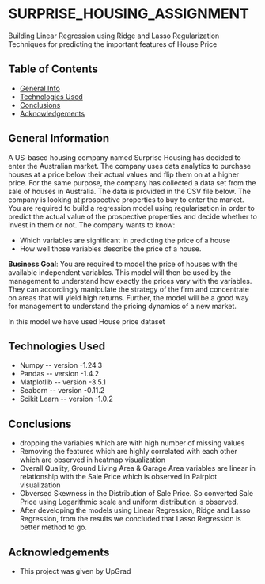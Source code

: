 # SURPRISE_HOUSING_ASSIGNMENT
Building Linear Regression using Ridge and Lasso Regularization Techniques for predicting the important features of House Price

## Table of Contents
* [General Info](#general-information)
* [Technologies Used](#technologies-used)
* [Conclusions](#conclusions)
* [Acknowledgements](#acknowledgements)

<!-- You can include any other section that is pertinent to your problem -->

## General Information

A US-based housing company named Surprise Housing has decided to enter the Australian market. 
The company uses data analytics to purchase houses at a price below their actual values and flip them on at a higher price. 
For the same purpose, the company has collected a data set from the sale of houses in Australia. The data is provided in the CSV file below.
The company is looking at prospective properties to buy to enter the market. You are required to build a regression model using regularisation in order to 
predict the actual value of the prospective properties and decide whether to invest in them or not.
The company wants to know:
- Which variables are significant in predicting the price of a house
- How well those variables describe the price of a house.

__Business Goal__:
You are required to model the price of houses with the available independent variables.
This model will then be used by the management to understand how exactly the prices vary with the variables.
They can accordingly manipulate the strategy of the firm and concentrate on areas that will yield high returns.
Further, the model will be a good way for management to understand the pricing dynamics of a new market.

In this model we have used House price dataset


## Technologies Used
- Numpy -- version -1.24.3
- Pandas -- version -1.4.2
- Matplotlib -- version -3.5.1
- Seaborn -- version -0.11.2
- Scikit Learn -- version -1.0.2

<!-- As the libraries versions keep on changing, it is recommended to mention the version of library used in this project -->

<!-- You don't have to answer all the questions - just the ones relevant to your project. -->
## Conclusions
- dropping the variables which are with high number of missing values
- Removing the features which are highly correlated with each other which are observed in heatmap visualization
- Overall Quality, Ground Living Area & Garage Area variables are linear in relationship with the Sale Price which is observed in Pairplot visualization
- Obversed Skewness in the Distribution of Sale Price. So converted Sale Price using Logarithmic scale and uniform distribution is observed.
- After developing the models using Linear Regression, Ridge and Lasso Regression, from the results we concluded that Lasso Regression is better method to go. 

<!-- You don't have to answer all the questions - just the ones relevant to your project. -->

## Acknowledgements
- This project was given by UpGrad
